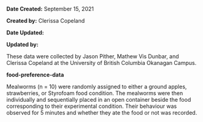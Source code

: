 **Date Created:** September 15, 2021

**Created by:** Clerissa Copeland	

**Date Updated:** 

**Updated by:** 

These data were collected by Jason Pither, Mathew Vis Dunbar, and Clerissa Copeland at the University of British Columbia Okanagan Campus. 

**food-preference-data**

Mealworms (n = 10) were randomly assigned to either a ground apples, strawberries, or Styrofoam food condition. The mealworms were then individually and sequentially placed in an open container beside the food corresponding to their experimental condition. Their behaviour was observed for 5 minutes and whether they ate the food or not was recorded.